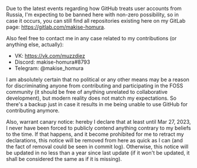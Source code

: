 Due to the latest events regarding how GitHub treats user accounts from Russia, I'm expecting to be banned here with non-zero possibility, so in case it occurs, you can still find all repositories existing here on my GitLab page: https://gitlab.com/makise-homura.

Also feel free to contact me in any case related to my contributions (or anything else, actually):
* VK: https://vk.com/muzzdiez
* Discord: makise-homura#8793
* Telegram: @makise_homura

I am absolutely certain that no political or any other means may be a reason for discriminating anyone from contributing and participating in the FOSS community (it should be free of anything unrelated to collaborative development), but modern reality does not match my expectations. So there's a backup just in case it results in me being unable to use GitHub for contributing anymore.

Also, warrant canary notice: hereby I declare that at least until Mar 27, 2023, I never have been forced to publicly contend anything contrary to my beliefs to the time. If that happens, and it become prohibited for me to retract my declarations, this notice will be removed from here as quick as I can (and the fact of removal could be seen in commit log). Otherwise, this notice will be updated in no less than a year since last update (if it won't be updated, it shall be considered the same as if it is missing).

